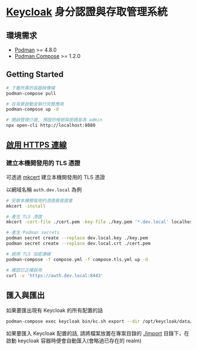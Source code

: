 # [Keycloak](https://www.keycloak.org/) 身分認證與存取管理系統

## 環境需求

- [Podman](https://podman.io/) >= 4.8.0
- [Podman Compose](https://github.com/containers/podman-compose) >= 1.2.0

## Getting Started

```sh
# 下載所需的容器映像檔
podman-compose pull

# 在背景啟動並執行完整應用
podman-compose up -d

# 開啟管理介面, 預設的帳號與密碼皆為 admin
npx open-cli http://localhost:8080
```

## [啟用 HTTPS 連線](https://www.keycloak.org/server/enabletls)

### 建立本機開發用的 TLS 憑證

可透過 [mkcert](https://github.com/FiloSottile/mkcert) 建立本機開發用的 TLS 憑證

以網域名稱 `auth.dev.local` 為例

```sh
# 安裝本機開發用的憑證簽發證書
mkcert -install

# 產生 TLS 憑證
mkcert -cert-file ./cert.pem -key-file ./key.pem '*.dev.local' localhost

# 產生 Podman secrets
podman secret create --replace dev.local.key ./key.pem
podman secret create --replace dev.local.crt ./cert.pem

# 啟用 TLS 加密連線
podman-compose -f compose.yml -f compose.tls.yml up -d

# 確認已正確啟用
curl -v 'https://auth.dev.local:8443'
```

## 匯入與匯出

如果要匯出現有 Keycloak 的所有配置的話

```sh
podman-compose exec keycloak bin/kc.sh export --dir /opt/keycloak/data/export/
```

如果要匯入 Keycloak 配置的話, 請將檔案放置在專案目錄的 [./import](./import/) 目錄下，在啟動 keycloak 容器時便會自動匯入(會略過已存在的 realm)
